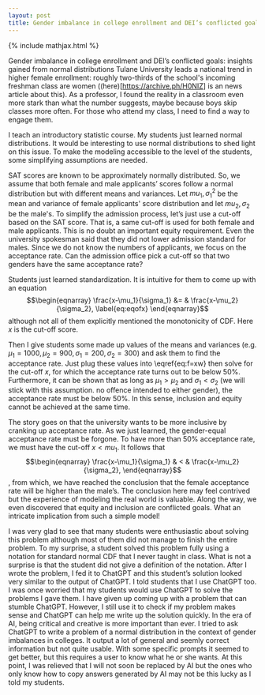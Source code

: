 ```yaml
---
layout: post
title: Gender imbalance in college enrollment and DEI’s conflicted goals: insights gained from normal distributions
---
```


{% include mathjax.html %}


Gender imbalance in college enrollment and DEI’s conflicted goals: insights gained from normal distributions 
Tulane University leads a national trend in higher female enrollment: roughly two-thirds of the school's incoming freshman class are women ((here)[https://archive.ph/H0NIZ] is an news article about this).  As a professor, I found the reality in a classroom even more stark than what the number suggests, maybe because boys skip classes more often.  For those who attend my class, I need to find a way to engage them. 

I teach an introductory statistic course. My students just learned normal distributions. It would be interesting to use normal distributions to shed light on this issue. To make the modeling accessible to the level of the students, some simplifying assumptions are needed. 

SAT scores are known to be approximately normally distributed. So, we assume that both female and male applicants’ scores follow a normal distribution but with different means and variances. Let $mu_1, \sigma_1^2$ be the mean and variance of female applicants' score distribution and let $mu_2, \sigma_2$ be the male's. To simplify the admission process, let’s just use a cut-off based on the SAT score. That is, a same cut-off is used for both female and male applicants. This is no doubt an important equity requirement. Even the university spokesman said that they did not lower admission standard for males. Since we do not know the numbers of applicants, we focus on the acceptance rate. Can the admission office pick a cut-off so that two genders have the same acceptance rate?

Students just learned standardization. It is intuitive for them to come up with an equation 
$$\begin{eqnarray}
\frac{x-\mu_1}{\sigma_1} &= & \frac{x-\mu_2}{\sigma_2}, \label{eq:eqofx}
\end{eqnarray}$$
 although not all of them explicitly mentioned the monotonicity of CDF. Here $x$ is the cut-off score. 

Then I give students some made up values of the means and variances (e.g. $\mu_1=1000,\mu_2=900,\sigma_1=200,\sigma_2=300$) and ask them to find the acceptance rate. Just plug these values into \eqref{eq:f=xw} then solve for the cut-off $x$, for which the acceptance rate turns out to be below 50%. Furthermore, it can be shown that as long as $\mu_1>\mu_2$ and $\sigma_1<\sigma_2$ (we will stick with this assumption. no offence intended to either gender), the acceptance rate must be below 50%. In this sense, inclusion and equity cannot be achieved at the same time.

The story goes on that the university wants to be more inclusive by cranking up acceptance rate. As we just learned, the gender-equal acceptance rate must be forgone. To have more than 50% acceptance rate, we must have the cut-off $x<mu_1$. It follows that 
$$\begin{eqnarray}
\frac{x-\mu_1}{\sigma_1} & < & \frac{x-\mu_2}{\sigma_2}, 
\end{eqnarray}$$,
from which, we have reached the conclusion that the female acceptance rate will be higher than the male’s. The conclusion here may feel contrived but the experience of modeling the real world is valuable. Along the way, we even discovered that equity and inclusion are conflicted goals. What an intricate implication from such a simple model! 

I was very glad to see that many students were enthusiastic about solving this problem although most of them did not manage to finish the entire problem. To my surprise, a student solved this problem fully using a notation for standard normal CDF that I never taught in class. What is not a surprise is that the student did not give a definition of the notation. After I wrote the problem, I fed it to ChatGPT and this student’s solution looked very similar to the output of ChatGPT. I told students that I use ChatGPT too. I was once worried that my students would use ChatGPT to solve the problems I gave them. I have given up coming up with a problem that can stumble ChatGPT. However, I still use it to check if my problem makes sense and ChatGPT can help me write up the solution quickly. In the era of AI, being critical and creative is more important than ever. I tried to ask ChatGPT to write a problem of a normal distribution in the context of gender imbalances in colleges. It output a lot of general and seemly correct information but not quite usable. With some specific prompts it seemed to get better, but this requires a user to know what he or she wants.  At this point, I was relieved that I will not soon be replaced by AI but the ones who only know how to copy answers generated by AI may not be this lucky as I told my students. 
